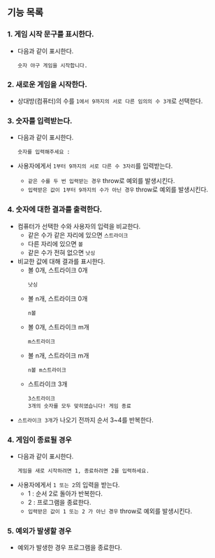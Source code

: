 ## 기능 목록

### 1. 게임 시작 문구를 표시한다.

- 다음과 같이 표시한다.
  ```
  숫자 야구 게임을 시작합니다.
  ```

### 2. 새로운 게임을 시작한다.

- 상대방(컴퓨터)의 수를 `1에서 9까지의 서로 다른 임의의 수 3개`로 선택한다.

### 3. 숫자를 입력받는다.

- 다음과 같이 표시한다.

  ```
  숫자를 입력해주세요 :
  ```

- 사용자에게서 `1부터 9까지의 서로 다른 수 3자리`를 입력받는다.
  - `같은 수를 두 번 입력받는 경우` throw로 예외를 발생시킨다.
  - `입력받은 값이 1부터 9까지의 수가 아닌 경우` throw로 예외를 발생시킨다.

### 4. 숫자에 대한 결과를 출력한다.

- 컴퓨터가 선택한 수와 사용자의 입력을 비교한다.
  - 같은 수가 같은 자리에 있으면 `스트라이크`
  - 다른 자리에 있으면 `볼`
  - 같은 수가 전혀 없으면 `낫싱`
- 비교한 값에 대해 결과를 표시한다.
  - 볼 0개, 스트라이크 0개
    ```
    낫싱
    ```
  - 볼 n개, 스트라이크 0개
    ```
    n볼
    ```
  - 볼 0개, 스트라이크 m개
    ```
    m스트라이크
    ```
  - 볼 n개, 스트라이크 m개
    ```
    n볼 m스트라이크
    ```
  - 스트라이크 3개
    ```
    3스트라이크
    3개의 숫자를 모두 맞히였습니다! 게임 종료
    ```
- `스트라이크 3개`가 나오기 전까지 순서 3~4를 반복한다.

### 4. 게임이 종료될 경우

- 다음과 같이 표시한다.
  ```
  게임을 새로 시작하려면 1, 종료하려면 2를 입력하세요.
  ```
- 사용자에게서 `1 또는 2`의 입력을 받는다.
  - 1 : 순서 2로 돌아가 반복한다.
  - 2 : 프로그램을 종료한다.
  - `입력받은 값이 1 또는 2 가 아닌 경우` throw로 예외를 발생시킨다.

### 5. 예외가 발생할 경우

- 예외가 발생한 경우 프로그램을 종료한다.
